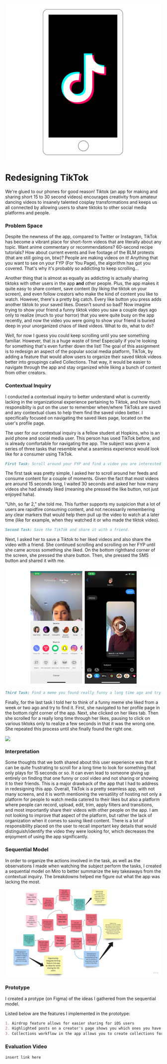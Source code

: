 <img src="07tiktok-still-1-jumbo.gif" width="500"
         height="500" style="vertical-align:bottom">
# Redesigning TikTok

<p> We're glued to our phones for good reason! Tiktok (an app for making and sharing short 15 to 30 second videos) encourages creativity from amateur dancing videos to insanely talented cosplay transformations and keeps us all connected by allowing users to share tiktoks to other social media platforms and people. </p>

### Problem Space

Despite the newness of the app, compared to Twitter or Instagram, TikTok has become a vibrant place for short-form videos that are literally about any topic. Want anime commentary or recommendations? 60-second recipe tutorials? How about current events and live footage of the BLM protests (that are still going on, btw)? People are making videos on it! Anything that you want to see on your FYP (For You Page), the algorithm has got you covered. That's why it's probably so addicting to keep scrolling... 

Another thing that is almost as equally as addicting is actually sharing tiktoks with other users in the app **and** other people. Plus, the app makes it quite easy to share content, save content (by liking the tiktok on your screen), and even follow creators who make the kind of content you like to watch. However, there's a pretty big catch. Every like button you press adds another tiktok to your saved likes. Doesn't sound so bad? Now imagine trying to show your friend a funny tiktok video you saw a couple days ago only to realize (much to your horror) that you were quite busy on the app recently, and now the video you were going to show your friend is buried deep in your unorganized chaos of liked videos. What to do, what to do?

Well, for now I guess you could keep scrolling until you see something familiar. However, that is a huge waste of time! Especially if you're looking for something that's even further down the list! The goal of this assignment is to redesign an aspect of the popular social media platform, TikTok, by adding a feature that would allow users to organize their saved tiktok videos better into groupings called Collections. That way, it would be easier to navigate through the app and stay organized while liking a bunch of content from other creators.

### Contextual Inquiry

I conducted a contextual inquiry to better understand what is currently lacking in the organizational experience pertaining to Tiktok, and how much responsiblity is put on the user to remember when/where TikToks are saved and any contextual clues to help them find the saved video better. I specifically focused on navigating the saved likes page, located on the user's profile page. 

The user for our contextual inquiry is a fellow student at Hopkins, who is an avid phone and social media user. This person has used TikTok before, and is already comfortable for navigating the app. The subject was given a series of three tasks that resemble what a seamless experience would look like for a consumer using TikTok.

```markdown
First Task: Scroll around your FYP and find a video you are interested in.
```
The first task was pretty simple, I asked her to scroll around her feeds and consume content for a couple of moments. Given the fact that most videos are around 15 seconds long, I waited 30 seconds and asked her how many videos she had already liked (meaning she pressed the like button, not just enjoyed haha). 

"Uhh, so far 2," she told me. This further supports my suspicion that a lot of users are rapidfire consuming content, and not necessarily remembering any clear markers that would help them pull up the video to watch at a later time (like for example, when they watched it or who made the tiktok video).  

```markdown
Second Task: Save the TikTok and share it with a friend. 
```
Next, I asked her to save a Tiktok to her liked videos and also share the video with a friend. She continued scrolling and scrolling on her FYP until she came across something she liked. On the bottom righthand corner of the screen, she pressed the share button. Then, she pressed the SMS button and shared it with me. 

<img src="SecondTask.png" style="vertical-align:bottom">
         
```markdown
Third Task: Find a meme you found really funny a long time ago and try to find it. Share it with a friend.
```
Finally, for the last task I told her to think of a funny meme she liked from a week or two ago and try to find it. First, she navigated to her profile page in the bottom right corner of the app. Next, she clicked on her likes tab. Then she scrolled for a really long time through her likes, pausing to click on various tiktoks only to realize a few seconds in that it was the wrong one. She repeated this process until she finally found the right one. 

<img src="scrolling.gif" style="vertical-align:bottom">
         
### Interpretation

Some thoughts that we both shared about this user experience was that it can be quite frustrating to scroll for a long time to look for something that only plays for 15 seconds or so. It can even lead to someone giving up entirely on finding that one funny or cool video and not sharing or showing it to their friends. This is a major drawback of the app that I had to address in redesigning this app. Overall, TikTok is a pretty seamless app, with not many screens, and it is worth mentioning the versatility of hosting not only a platform for people to watch media catered to their likes but also a platform where people can record, upload, edit, trim, apply filters and transitions, and most importantly share their videos with other people on the app. I am not looking to improve that aspect of the platform, but rather the lack of organization when it comes to saving liked content. There is a lot of responsiblilty placed on the user to recall important key details that would distinguish/identify the video they were looking for, which decreases the enjoyment of using the app significantly. 


### Sequential Model

In order to organize the actions involved in the task, as well as the observations I made when watching the subject perform the tasks, I created a sequential model on Miro to better summarize the key takeaways from the contextual inquiry. The breakdowns helped me figure out what the app was lacking the most. 

<img src="Sequential.jpg" style="vertical-align:bottom">

### Prototype
I created a protype (on Figma) of the ideas I gathered from the sequential model.

Listed below are the features I implemented in the prototype:

```markdown
1. Airdrop feature allows for easier sharing for iOS users
2. Highlighted posts on a creator's page shows you which ones you have already liked
3. Collections workflow in the app allows you to create collections for better organization and recall of saved videos
```

### Evaluation Video

```markdown
insert link here
```
